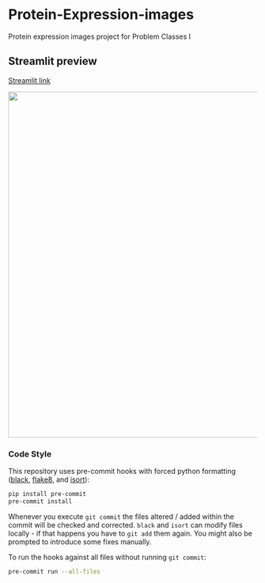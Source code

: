 # Protein-Expression-images
Protein expression images project for Problem Classes I
## Streamlit preview
[Streamlit link](https://protein-expression-images.streamlit.app/)

<img width=700 src="https://github.com/Mian-Bruel/protein-expression-images/assets/35274379/4c486e2a-dd57-429f-9cbc-5039b46a4e2a">

### Code Style

This repository uses pre-commit hooks with forced python formatting ([black](https://github.com/psf/black),
[flake8](https://flake8.pycqa.org/en/latest/), and [isort](https://pycqa.github.io/isort/)):

```sh
pip install pre-commit
pre-commit install
```

Whenever you execute `git commit` the files altered / added within the commit will be checked and corrected.
`black` and `isort` can modify files locally - if that happens you have to `git add` them again.
You might also be prompted to introduce some fixes manually.

To run the hooks against all files without running `git commit`:

```sh
pre-commit run --all-files
```
